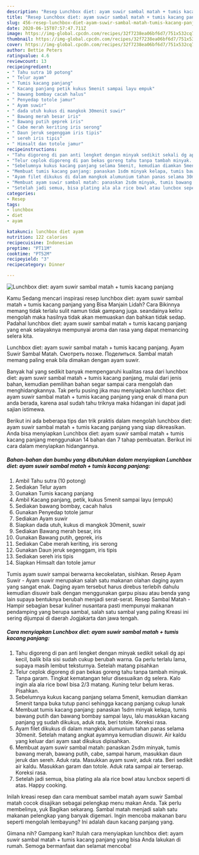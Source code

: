 ```yaml
---
description: "Resep Lunchbox diet: ayam suwir sambal matah + tumis kacang panjang | Cara Buat Lunchbox diet: ayam suwir sambal matah + tumis kacang panjang Yang Enak Banget"
title: "Resep Lunchbox diet: ayam suwir sambal matah + tumis kacang panjang | Cara Buat Lunchbox diet: ayam suwir sambal matah + tumis kacang panjang Yang Enak Banget"
slug: 456-resep-lunchbox-diet-ayam-suwir-sambal-matah-tumis-kacang-panjang-cara-buat-lunchbox-diet-ayam-suwir-sambal-matah-tumis-kacang-panjang-yang-enak-banget
date: 2020-06-15T07:57:47.711Z
image: https://img-global.cpcdn.com/recipes/32f7238ea06bf6d7/751x532cq70/lunchbox-diet-ayam-suwir-sambal-matah-tumis-kacang-panjang-foto-resep-utama.jpg
thumbnail: https://img-global.cpcdn.com/recipes/32f7238ea06bf6d7/751x532cq70/lunchbox-diet-ayam-suwir-sambal-matah-tumis-kacang-panjang-foto-resep-utama.jpg
cover: https://img-global.cpcdn.com/recipes/32f7238ea06bf6d7/751x532cq70/lunchbox-diet-ayam-suwir-sambal-matah-tumis-kacang-panjang-foto-resep-utama.jpg
author: Bettie Peters
ratingvalue: 4.6
reviewcount: 13
recipeingredient:
- " Tahu sutra 10 potong"
- " Telur ayam"
- " Tumis kacang panjang"
- " Kacang panjang petik kukus 5menit sampai layu empuk"
- " bawang bombay cacah halus"
- " Penyedap totole jamur"
- " Ayam suwir"
- " dada utuh kukus di mangkok 30menit suwir"
- " Bawang merah besar iris"
- " Bawang putih geprek iris"
- " Cabe merah keriting iris serong"
- " Daun jeruk segenggam iris tipis"
- " sereh iris tipis"
- " Himsalt dan totole jamur"
recipeinstructions:
- "Tahu digoreng di pan anti lengket dengan minyak sedikit sekali dg api kecil, balik bila sisi sudah cukup berubah warna. Ga perlu terlalu lama, supaya masih lembut teksturnya. Setelah matang pisahkan"
- "Telur ceplok digoreng di pan bekas goreng tahu tanpa tambah minyak. Tanpa garam. Tingkat kematangan telur disesuaikan dg selera. Kalo ingin ala ala rice bowl bisa 2/3 matang. Kuning telur belum keras. Pisahkan."
- "Sebelumnya kukus kacang panjang selama 5menit, kemudian diamkan 5menit tanpa buka tutup panci sehingga kacang panjang cukup lunak"
- "Membuat tumis kacang panjang: panaskan 1sdm minyak kelapa, tumis bawang putih dan bawang bombay sampai layu, lalu masukkan kacang panjang yg sudah dikukus, aduk rata, beri totole. Koreksi rasa."
- "Ayam filet dikukus di dalam mangkok alumunium tahan panas selama 30menit. Setelah matang angkat ayamnya kemudian disuwir. Air kaldu yang keluar dari ayam saat dikukus dipisahkan."
- "Membuat ayam suwir sambal matah: panaskan 2sdm minyak, tumis bawang merah, bawang putih, cabe, sampai harum, masukkan daun jeruk dan sereh. Aduk rata. Masukkan ayam suwir, aduk rata. Beri sedikit air kaldu. Masukkan garam dan totole. Aduk rata sampai air terserap. Koreksi rasa."
- "Setelah jadi semua, bisa plating ala ala rice bowl atau luncbox seperti di atas. Happy cooking."
categories:
- Resep
tags:
- lunchbox
- diet
- ayam

katakunci: lunchbox diet ayam 
nutrition: 122 calories
recipecuisine: Indonesian
preptime: "PT11M"
cooktime: "PT52M"
recipeyield: "3"
recipecategory: Dinner

---
```



![Lunchbox diet: ayam suwir sambal matah + tumis kacang panjang](https://img-global.cpcdn.com/recipes/32f7238ea06bf6d7/751x532cq70/lunchbox-diet-ayam-suwir-sambal-matah-tumis-kacang-panjang-foto-resep-utama.jpg)

Kamu Sedang mencari inspirasi resep lunchbox diet: ayam suwir sambal matah + tumis kacang panjang yang Bisa Manjain Lidah? Cara Bikinnya memang tidak terlalu sulit namun tidak gampang juga. seandainya keliru mengolah maka hasilnya tidak akan memuaskan dan bahkan tidak sedap. Padahal lunchbox diet: ayam suwir sambal matah + tumis kacang panjang yang enak selayaknya mempunyai aroma dan rasa yang dapat memancing selera kita.

Lunchbox diet: ayam suwir sambal matah + tumis kacang panjang. Ayam Suwir Sambal Matah. Смотреть позже. Поделиться. Sambal matah memang paling enak bila dimakan dengan ayam suwir.

Banyak hal yang sedikit banyak mempengaruhi kualitas rasa dari lunchbox diet: ayam suwir sambal matah + tumis kacang panjang, mulai dari jenis bahan, kemudian pemilihan bahan segar sampai cara mengolah dan menghidangkannya. Tak perlu pusing jika mau menyiapkan lunchbox diet: ayam suwir sambal matah + tumis kacang panjang yang enak di mana pun anda berada, karena asal sudah tahu triknya maka hidangan ini dapat jadi sajian istimewa.


Berikut ini ada beberapa tips dan trik praktis dalam mengolah lunchbox diet: ayam suwir sambal matah + tumis kacang panjang yang siap dikreasikan. Anda bisa menyiapkan Lunchbox diet: ayam suwir sambal matah + tumis kacang panjang menggunakan 14 bahan dan 7 tahap pembuatan. Berikut ini cara dalam menyiapkan hidangannya.

<!--inarticleads1-->

##### Bahan-bahan dan bumbu yang dibutuhkan dalam menyiapkan Lunchbox diet: ayam suwir sambal matah + tumis kacang panjang:

1. Ambil  Tahu sutra (10 potong)
1. Sediakan  Telur ayam
1. Gunakan  Tumis kacang panjang
1. Ambil  Kacang panjang, petik, kukus 5menit sampai layu (empuk)
1. Sediakan  bawang bombay, cacah halus
1. Gunakan  Penyedap totole jamur
1. Sediakan  Ayam suwir
1. Siapkan  dada utuh, kukus di mangkok 30menit, suwir
1. Sediakan  Bawang merah besar, iris
1. Gunakan  Bawang putih, geprek, iris
1. Sediakan  Cabe merah keriting, iris serong
1. Gunakan  Daun jeruk segenggam, iris tipis
1. Sediakan  sereh iris tipis
1. Siapkan  Himsalt dan totole jamur


Tumis ayam suwir sampai berwarna kecokelatan, sisihkan. Resep Ayam Suwir - Ayam suwir merupakan salah satu makanan olahan daging ayam yang sangat enak. Daging ayam tersebut harus direbus terlebih dahulu kemudian disuwir baik dengan menggunakan garpu pisau atau benda yang lain supaya bentuknya berubah menjadi serat-serat. Resep Sambal Matah - Hampir sebagian besar kuliner nusantara pasti mempunyai makanan pendamping yang berupa sambal, salah satu sambal yang paling Kreasi ini sering dijumpai di daerah Jogjakarta dan jawa tengah. 

<!--inarticleads2-->

##### Cara menyiapkan Lunchbox diet: ayam suwir sambal matah + tumis kacang panjang:

1. Tahu digoreng di pan anti lengket dengan minyak sedikit sekali dg api kecil, balik bila sisi sudah cukup berubah warna. Ga perlu terlalu lama, supaya masih lembut teksturnya. Setelah matang pisahkan
1. Telur ceplok digoreng di pan bekas goreng tahu tanpa tambah minyak. Tanpa garam. Tingkat kematangan telur disesuaikan dg selera. Kalo ingin ala ala rice bowl bisa 2/3 matang. Kuning telur belum keras. Pisahkan.
1. Sebelumnya kukus kacang panjang selama 5menit, kemudian diamkan 5menit tanpa buka tutup panci sehingga kacang panjang cukup lunak
1. Membuat tumis kacang panjang: panaskan 1sdm minyak kelapa, tumis bawang putih dan bawang bombay sampai layu, lalu masukkan kacang panjang yg sudah dikukus, aduk rata, beri totole. Koreksi rasa.
1. Ayam filet dikukus di dalam mangkok alumunium tahan panas selama 30menit. Setelah matang angkat ayamnya kemudian disuwir. Air kaldu yang keluar dari ayam saat dikukus dipisahkan.
1. Membuat ayam suwir sambal matah: panaskan 2sdm minyak, tumis bawang merah, bawang putih, cabe, sampai harum, masukkan daun jeruk dan sereh. Aduk rata. Masukkan ayam suwir, aduk rata. Beri sedikit air kaldu. Masukkan garam dan totole. Aduk rata sampai air terserap. Koreksi rasa.
1. Setelah jadi semua, bisa plating ala ala rice bowl atau luncbox seperti di atas. Happy cooking.


Inilah kreasi resep dan cara membuat sambel matah ayam suwir  Sambal matah cocok disajikan sebagai pelengkap menu makan Anda. Tak perlu membelinya, yuk Bagikan sekarang. Sambal matah menjadi salah satu makanan pelengkap yang banyak digemari. Ingin mencoba makanan baru seperti mengolah lembayung? Ini adalah daun kacang panjang yang. 

Gimana nih? Gampang kan? Itulah cara menyiapkan lunchbox diet: ayam suwir sambal matah + tumis kacang panjang yang bisa Anda lakukan di rumah. Semoga bermanfaat dan selamat mencoba!
